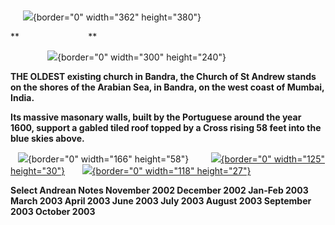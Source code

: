  

 

 

 

     ![](../images/StandrewmastxfAUg5.jpg){border="0" width="362"
height="380"}

**                            **

               ![](StAndrewSepia.jpg){border="0" width="300"
height="240"}

**THE OLDEST existing church in Bandra, the Church of St Andrew stands
on the shores of the Arabian Sea, in Bandra, on the west coast of
Mumbai, India.**

**Its massive masonary walls, built by the Portuguese around the year
1600, support a gabled tiled roof topped by a Cross rising 58 feet into
the blue skies above.**

   ![](../images/NewArchivMaterial.gif){border="0" width="166"
height="58"}         [![](../Buttons/parishpage.gif){border="0"
width="125" height="30"}](ParishPage.htm)      
[![](../Buttons/tidbitSmov.gif){border="0" width="118"
height="27"}](tidbits.htm)

**Select Andrean Notes November 2002 December 2002 Jan-Feb 2003 March
2003 April 2003 June 2003 July 2003 August 2003 September 2003 October
2003**

 

 

 
